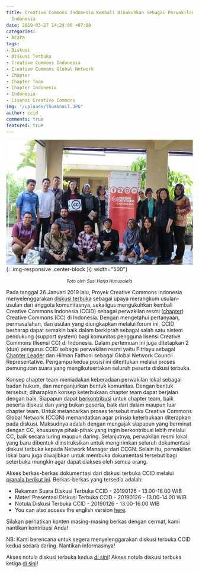```yaml
---
title: Creative Commons Indonesia Kembali Dikukuhkan Sebagai Perwakilan Resmi CC di
  Indonesia
date: 2019-03-27 14:24:00 +07:00
categories:
- Acara
tags:
- Diskusi
- Diskusi Terbuka
- Creative Commons Indonesia
- Creative Commons Global Network
- Chapter
- Chapter Team
- Chapter Indonesia
- Indonesia
- Lisensi Creative Commons
img: "/uploads/Thumbnail.JPG"
author: ccid
comments: true
featured: true
---
```


![Thumbnail.JPG](/uploads/Thumbnail.JPG){: .img-responsive .center-block }{: width="500"}<center><small><i>Foto oleh Susi Harja Hunusalela</i></small></center>

Pada tanggal 26 Januari 2019 lalu, Proyek Creative Commons Indonesia menyelenggarakan [diskusi terbuka](http://creativecommons.or.id/2019/01/diskusi-terbuka-creative-commons-indonesia/) sebagai upaya merangkum usulan-usulan dari anggota komunitasnya, sekaligus mengukuhkan kembali Creative Commons Indonesia (CCID) sebagai perwakilan resmi ([chapter](https://github.com/creativecommons/global-network-strategy/blob/master/docs/Guide_for_creating_a_chapter.md)) Creative Commons (CC) di Indonesia. Dengan mengetahui pertanyaan, permasalahan, dan usulan yang diungkapkan melalui forum ini, CCID berharap dapat semakin baik dalam berkiprah sebagai salah satu sistem pendukung (support system) bagi komunitas pengguna lisensi Creative Commons (lisensi CC) di Indonesia. Dalam pertemuan ini juga ditetapkan 2 (dua) pengurus CCID sebagai perwakilan resmi yaitu Fitriayu sebagai [Chapter Leader](https://github.com/creativecommons/global-network-strategy/blob/master/docs/Role_descriptions_GNC_rep_and_Chapter_lead.md) dan Hilman Fathoni sebagai Global Network Council Representative. Pengampu kedua posisi ini ditentukan melalui proses pemungutan suara yang mengikutsertakan seluruh peserta diskusi terbuka.

Konsep chapter team meniadakan keberadaan perwakilan lokal sebagai badan hukum, dan menganjurkan bentuk komunitas. Dengan bentuk tersebut, diharapkan konsep keterbukaan chapter team dapat berjalan dengan baik. Siapapun dapat [berkontribusi](http://creativecommons.or.id/2017/12/jaringan-global-creative-commons/) untuk chapter team, baik peserta diskusi dan yang bukan peserta, baik dari dalam maupun luar chapter team. Untuk melancarkan proses tersebut maka Creative Commons Global Network (CCGN) memandatkan agar prinsip keterbukaan diterapkan pada diskusi. Maksudnya adalah dengan mengajak siapapun yang berminat dengan CC, khususnya pihak-pihak yang ingin berkontribusi lebih melalui CC, baik secara luring maupun daring. Selanjutnya, perwakilan resmi lokal yang baru dibentuk diinstruksikan untuk mengirimkan seluruh dokumentasi diskusi terbuka kepada Network Manager dari CCGN. Selain itu, perwakilan lokal baru juga diwajibkan untuk membuka dokumentasi tersebut bagi seterbuka mungkin agar dapat diakses oleh semua orang. 

Akses berkas-berkas dokumentasi dari diskusi terbuka CCID melalui [pranala berikut ini](https://drive.google.com/drive/folders/15FV7YcEI1t1KxgK30-wmTOq7VQhbTU_Q?usp=sharing). Berkas-berkas yang tersedia adalah:

* Rekaman Suara Diskusi Terbuka CCID - 20190126 - 13.00-16.00 WIB
* Materi Presentasi Diskusi Terbuka CCID - 20190126 - 13.00-14.00 WIB
* Notula Diskusi Terbuka CCID - 20190126 - 13.00-16.00 WIB
* You can also access the english version [here](https://network.creativecommons.org/chapters/cc-indonesia/).

Silakan perhatikan konten masing-masing berkas dengan cermat, kami nantikan kontribusi Anda!

NB: Kami berencana untuk segera menyelenggarakan diskusi terbuka CCID kedua secara daring. Nantikan informasinya!

Akses notula diskusi terbuka kedua [di sini](https://docs.google.com/document/d/1MEGhKXhTVMLdPElAWDivMn0S03Fjf4c2mee7K63RHMo/edit)!
Akses notula diskusi terbuka ketiga [di sini](https://docs.google.com/document/d/1TqpuaTTEwZgqczY9n8YfS9KM8KPQ-qFawOlAw0niA1o/edit?ts=5cbedd1c)!